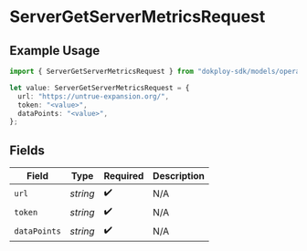 # ServerGetServerMetricsRequest

## Example Usage

```typescript
import { ServerGetServerMetricsRequest } from "dokploy-sdk/models/operations";

let value: ServerGetServerMetricsRequest = {
  url: "https://untrue-expansion.org/",
  token: "<value>",
  dataPoints: "<value>",
};
```

## Fields

| Field              | Type               | Required           | Description        |
| ------------------ | ------------------ | ------------------ | ------------------ |
| `url`              | *string*           | :heavy_check_mark: | N/A                |
| `token`            | *string*           | :heavy_check_mark: | N/A                |
| `dataPoints`       | *string*           | :heavy_check_mark: | N/A                |